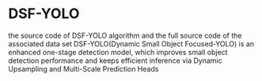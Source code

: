 # DSF-YOLO
the source code of DSF-YOLO algorithm and the full source code of the associated data set
DSF-YOLO(Dynamic Small Object Focused-YOLO) is an enhanced one-stage detection model, which improves small object detection performance and keeps efficient inference via Dynamic Upsampling and Multi-Scale Prediction Heads
